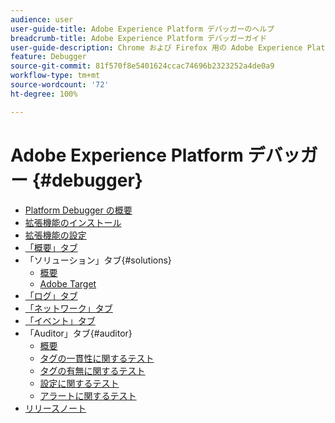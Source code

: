 ```yaml
---
audience: user
user-guide-title: Adobe Experience Platform デバッガーのヘルプ
breadcrumb-title: Adobe Experience Platform デバッガーガイド
user-guide-description: Chrome および Firefox 用の Adobe Experience Platform Debugger を使用して、Experience Platform の実装に関する問題を web ページで調べます。
feature: Debugger
source-git-commit: 81f570f8e5401624ccac74696b2323252a4de0a9
workflow-type: tm+mt
source-wordcount: '72'
ht-degree: 100%

---
```



# Adobe Experience Platform デバッガー {#debugger}

* [Platform Debugger の概要](./home.md)
* [拡張機能のインストール](./install-debugger.md)
* [拡張機能の設定](./configure-debugger.md)
* [「概要」タブ](./summary.md)
* 「ソリューション」タブ{#solutions}
   * [概要](./solutions/overview.md)
   * [Adobe Target](./solutions/target.md)
* [「ログ」タブ](./logs.md)
* [「ネットワーク」タブ](./network.md)
* [「イベント」タブ](./events.md)
* 「Auditor」タブ{#auditor}
   * [概要](./auditor/overview.md)
   * [タグの一貫性に関するテスト](./auditor/tag-consistency.md)
   * [タグの有無に関するテスト](./auditor/tag-presence.md)
   * [設定に関するテスト](./auditor/configuration.md)
   * [アラートに関するテスト](./auditor/alerts.md)
* [リリースノート](./release-notes.md)

